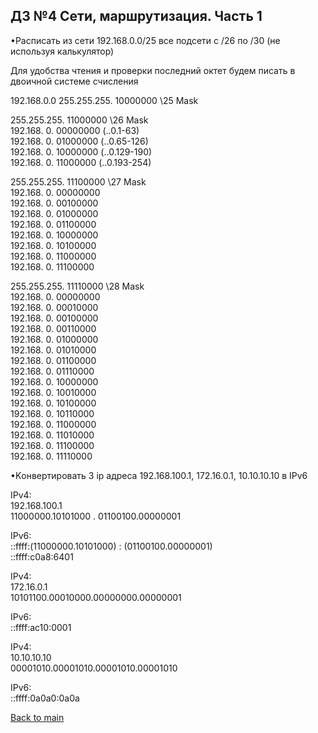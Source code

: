 
## ДЗ №4 Сети, маршрутизация. Часть 1

•Расписать из сети 192.168.0.0/25 все подсети с /26 по /30 (не используя калькулятор)

Для удобства чтения и проверки последний октет будем писать в двоичной системе счисления

192.168.0.0
255.255.255. 10000000  \25 Mask  

255.255.255. 11000000  \26  Mask  
192.168.  0. 00000000  (..0.1-63)  
192.168.  0. 01000000  (..0.65-126)  
192.168.  0. 10000000  (..0.129-190)  
192.168.  0. 11000000  (..0.193-254)  

255.255.255. 11100000  \27 Mask  
192.168.  0. 00000000  
192.168.  0. 00100000  
192.168.  0. 01000000  
192.168.  0. 01100000  
192.168.  0. 10000000  
192.168.  0. 10100000  
192.168.  0. 11000000  
192.168.  0. 11100000  
  
255.255.255. 11110000  \28 Mask  
192.168.  0. 00000000  
192.168.  0. 00010000  
192.168.  0. 00100000  
192.168.  0. 00110000  
192.168.  0. 01000000  
192.168.  0. 01010000  
192.168.  0. 01100000  
192.168.  0. 01110000  
192.168.  0. 10000000  
192.168.  0. 10010000  
192.168.  0. 10100000  
192.168.  0. 10110000  
192.168.  0. 11000000  
192.168.  0. 11010000  
192.168.  0. 11100000  
192.168.  0. 11110000  
  
•Kонвертировать 3 ip адреса 192.168.100.1, 172.16.0.1, 10.10.10.10 в IPv6  

IPv4:  
192.168.100.1  
11000000.10101000 . 01100100.00000001  

IPv6:  
::ffff:(11000000.10101000) : (01100100.00000001)  
::ffff:c0a8:6401  

IPv4:  
172.16.0.1  
10101100.00010000.00000000.00000001  
  
IPv6:  
::ffff:ac10:0001  

IPv4:  
10.10.10.10  
00001010.00001010.00001010.00001010  
  
IPv6:  
::ffff:0a0a0:0a0a  

[Back to main](//Readme.md)